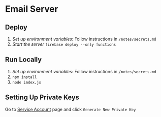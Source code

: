 # Email Server


## Deploy

1. *Set up environment variables*: Follow instructions in `/notes/secrets.md`
1. *Start the server* `firebase deploy --only functions`


## Run Locally

1. *Set up environment variables*: Follow instructions in `/notes/secrets.md`
1. `npm install`
1. `node index.js`


## Setting Up Private Keys

Go to [Service Account](https://console.firebase.google.com/u/0/project/_/settings/serviceaccounts/adminsdk) page and click `Generate New Private Key`